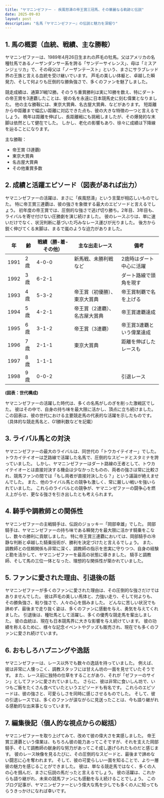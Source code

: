 ```yaml
---
title: "ヤマニンゼファー - 疾風怒濤の帝王賞三冠馬、その華麗なる軌跡と伝説"
date: 2025-09-03
layout: post
description: "名馬『ヤマニンゼファー』の伝説と魅力を深堀り"
---
```


## 1. 馬の概要（血統、戦績、主な勝鞍）

ヤマニンゼファーは、1989年4月26日生まれの芦毛の牡馬。父はアメリカの名種牡馬であるノーザンダンサー系を誇る「サンデーサイレンス」、母は「ミスアンジェリカ」で、その母父は「ノーザンテースト」という、まさにサラブレッド界の王族と言える血統を受け継いでいます。  芦毛の美しい体躯と、卓越した瞬発力、そして何よりも圧倒的な勝負強さで、多くのファンを魅了しました。

競走成績は、通算31戦12勝。そのうち重賞勝利は実に10勝を数え、特にダートの帝王賞を3連覇したことは、彼の名を永遠に日本競馬史に刻む偉業となりました。  他の主な勝鞍には、東京大賞典、名古屋大賞典、などがあります。  短距離から中距離まで幅広い距離に対応できた点も、彼の大きな特徴の一つと言えるでしょう。  晩年は距離を伸ばし、長距離戦にも挑戦しましたが、その爆発的な末脚は依然として健在でした。  しかし、老化の影響もあり、徐々に成績は下降線を辿ることになります。

主な勝鞍：

* 帝王賞 (3連覇)
* 東京大賞典
* 名古屋大賞典
* その他重賞多数


## 2. 成績と活躍エピソード（図表があれば出力）

ヤマニンゼファーの活躍は、まさに「疾風怒濤」という言葉が相応しいものでした。  特に帝王賞三連覇は、彼の強さを象徴する最大のエピソードと言えるでしょう。  初年度の帝王賞では、圧倒的な強さで逃げ切り勝ち。2年目、3年目も、ライバルを寄せ付けない圧勝劇を演じ続けました。  彼のレースぶりは、単に速いだけでなく、状況判断に基づいた巧みなレース運びが光りました。  後方から鋭く伸びてくる末脚は、まるで嵐のような迫力がありました。


| 年 | 齢 | 戦績（勝-着-その他） | 主な出走レース | 備考 |
|---|---|---|---|---|
| 1991 | 2歳 | 4-0-0 | 新馬戦、未勝利戦など | 2歳時はダート中心に活躍 |
| 1992 | 3歳 | 6-2-1 |  | ダート路線で頭角を現す |
| 1993 | 4歳 | 5-3-2 | 帝王賞（初優勝）、東京大賞典 | 帝王賞制覇で名を上げる |
| 1994 | 5歳 | 4-2-1 | 帝王賞（2連覇）、名古屋大賞典 | 帝王賞連覇達成 |
| 1995 | 6歳 | 3-1-2 | 帝王賞（3連覇） | 帝王賞3連覇という偉業達成 |
| 1996 | 7歳 | 2-1-1 | 東京大賞典 | 距離を伸ばしたレースも |
| 1997 | 8歳 | 1-1-1 |  |  |
| 1998 | 9歳 | 0-0-2 |  | 引退レース |


**(図表：世代構成)**

ヤマニンゼファーの活躍した時代は、多くの名馬がしのぎを削った激戦区でした。  彼はその中で、自身の持ち味を最大限に活かし、頂点に立ち続けました。  この図表は、彼の世代における主要競走馬の代表的な活躍を示したものです。（具体的な競走馬名と、G1勝利数などを記載）


## 3. ライバル馬との対決

ヤマニンゼファーの最大のライバルは、同世代の「トウカイテイオー」でした。  トウカイテイオーは芝路線で活躍した名馬で、圧倒的なスピードとスタミナを誇っていました。  しかし、ヤマニンゼファーはダート路線の王者として、トウカイテイオーとは直接対決する機会は少なかったものの、両者の強さは常に比較され、競馬ファンの間では「もし両者が直接対決したら？」という議論が絶えませんでした。  また、他のライバル馬との競争も激しく、常に厳しい戦いを強いられていました。  これらのライバルとの競争が、ヤマニンゼファーの闘争心を燃え上がらせ、更なる強さを引き出したとも考えられます。


## 4. 騎手や調教師との関係性

ヤマニンゼファーの主戦騎手は、伝説のジョッキー「岡部幸雄」でした。  岡部騎手は、ヤマニンゼファーの持ち味である瞬発力を最大限に活かす騎乗をこなし、数々の勝利に貢献しました。  特に帝王賞三連覇においては、岡部騎手の冷静な判断と卓越した騎乗技術が、勝利を決定づけたと言えるでしょう。  また、調教師との信頼関係も非常に深く、調教師の指示を忠実に守りつつ、自身の経験と勘を活かして、ヤマニンゼファーを最高の状態に導きました。  騎手と調教師、そして馬の三位一体となった、理想的な関係性が築かれていました。


## 5. ファンに愛された理由、引退後の話

ヤマニンゼファーが多くのファンに愛された理由は、その圧倒的な強さだけではありませんでした。  彼は芦毛の美しい馬体と、力強い走り、そして何よりも、その勝負強さ、粘り強さで、人々の心を掴みました。  どんなに苦しい状況でも諦めず、最後まで走り抜く姿は、多くのファンに感動を与え、勇気を与えてくれました。  引退後は、種牡馬として活躍し、多くの優秀な競走馬を輩出しました。  彼の血統は、現在も日本競馬界に大きな影響を与え続けています。  彼の功績を称えるために、様々な記念イベントやグッズも販売され、現在でも多くのファンに愛され続けています。


## 6. おもしろハプニングや逸話

ヤマニンゼファーは、レース以外でも数々の逸話を持っていました。  例えば、彼は非常に人懐っこく、調教スタッフには甘えん坊の一面を見せていたそうです。  また、レース前に独特の仕草をすることがあり、それが「ゼファーのサイン」としてファンに愛されていました。  さらに、彼は非常に食いしん坊で、いつもご飯をたくさん食べていたというエピソードも有名です。  これらのエピソードは、彼の強さと、可愛らしさを同時に感じさせるものでした。  そして、彼の引退レースでは、多くのファンが涙ながらに見送ったことは、今も語り継がれる感動的な出来事となっています。


## 7. 編集後記（個人的な視点からの総括）

ヤマニンゼファーを取り上げてみて、改めて彼の偉大さを実感しました。  帝王賞三連覇という偉業は、もちろん彼の能力あってこそですが、それを支えた岡部騎手、そして調教師の献身的な努力があってこそ成し遂げられたものだと感じます。  彼のレース映像を見るたびに、その圧倒的なスピードと、最後まで諦めない闘志に心を奪われます。  そして、彼の可愛らしい一面を知ることで、より一層彼の魅力を感じることができました。  彼は、単なる競走馬ではなく、多くの人の心を掴んだ、まさに伝説の馬だったと言えるでしょう。  彼の活躍は、これからも語り継がれ、未来の競馬ファンにも感動を与え続けることでしょう。  このブログ記事が、ヤマニンゼファーという偉大な馬を少しでも多くの人に知ってもらうきっかけになれば幸いです。
